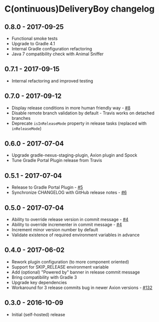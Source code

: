 # C(ontinuous)DeliveryBoy changelog

## 0.8.0 - 2017-09-25

 - Functional smoke tests
 - Upgrade to Gradle 4.1
 - Internal Gradle configuration refactoring
 - Java 7 compatibility check with Animal Sniffer

## 0.7.1 - 2017-09-15

 - Internal refactoring and improved testing

## 0.7.0 - 2017-09-12

 - Display release conditions in more human friendly way - [#8](https://github.com/szpak/CDeliveryBoy/issues/8)
 - Disable remote branch validation by default - Travis works on detached branches
 - Deprecate `isInReleaseMode` property in release tasks (replaced with `inReleaseMode`)

## 0.6.0 - 2017-07-04

 - Upgrade gradle-nexus-staging-plugin, Axion plugin and Spock
 - Tune Gradle Portal Plugin release from Travis

## 0.5.1 - 2017-07-04

 - Release to Gradle Portal Plugin - [#5](https://github.com/szpak/CDeliveryBoy/issues/5)
 - Synchronize CHANGELOG with GitHub release notes - [#6](https://github.com/szpak/CDeliveryBoy/issues/6) 

## 0.5.0 - 2017-07-04

 - Ability to override release version in commit message - [#4](https://github.com/szpak/CDeliveryBoy/issues/4)
 - Ability to override incrementer in commit message - [#4](https://github.com/szpak/CDeliveryBoy/issues/4)
 - Increment minor version number by default 
 - Validate existence of required environment variables in advance
  
## 0.4.0 - 2017-06-02

 - Rework plugin configuration (to more component oriented)
 - Support for SKIP_RELEASE environment variable
 - Add (optional) "Powered by" banner in release commit message
 - Bring compatibility with Gradle 3
 - Upgrade key dependencies
 - Workaround for 3 release commits bug in newer Axion versions - [#132](https://github.com/allegro/axion-release-plugin/issues/132) 

## 0.3.0 - 2016-10-09

 - Initial (self-hosted) release 
